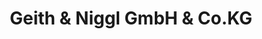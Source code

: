 ---
title: "Geith & Niggl GmbH & Co.KG"
url: /bad-heilbrunn/geith-und-niggl-gmbh-und-co-kg/
shop: Warenhaus
---